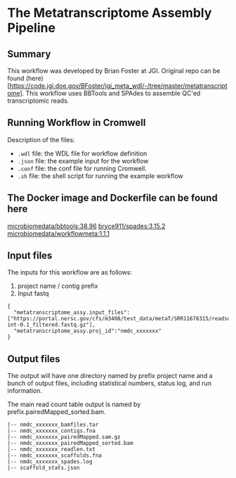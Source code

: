 # The Metatranscriptome Assembly Pipeline

## Summary
This workflow was developed by Brian Foster at JGI. Original repo can be found (here)[https://code.jgi.doe.gov/BFoster/jgi_meta_wdl/-/tree/master/metatranscriptome]. This workflow uses BBTools and SPAdes to assemble QC'ed transcriptomic reads. 

## Running Workflow in Cromwell

Description of the files:
 - `.wdl` file: the WDL file for workflow definition
 - `.json` file: the example input for the workflow
 - `.conf` file: the conf file for running Cromwell.
 - `.sh` file: the shell script for running the example workflow


## The Docker image and Dockerfile can be found here

[microbiomedata/bbtools:38.96](https://hub.docker.com/r/microbiomedata/bbtools)
[bryce911/spades:3.15.2](https://hub.docker.com/r/bryce911/spades)
[microbiomedata/workflowmeta:1.1.1](https://hub.docker.com/r/microbiomedata/workflowmeta)


## Input files

The inputs for this workflow are as follows:

1. project name / contig prefix
2. Input fastq


```
{
  "metatranscriptome_assy.input_files":["https://portal.nersc.gov/cfs/m3408/test_data/metaT/SRR11678315/readsqc_output/SRR11678315-int-0.1_filtered.fastq.gz"],
  "metatranscriptome_assy.proj_id":"nmdc_xxxxxxx"
}
```

## Output files

The output will have one directory named by prefix project name and a bunch of output files, including statistical numbers, status log, and run information. 

The main read count table output is named by prefix.pairedMapped_sorted.bam. 

```
|-- nmdc_xxxxxxx_bamfiles.tar
|-- nmdc_xxxxxxx_contigs.fna
|-- nmdc_xxxxxxx_pairedMapped.sam.gz
|-- nmdc_xxxxxxx_pairedMapped_sorted.bam
|-- nmdc_xxxxxxx_readlen.txt
|-- nmdc_xxxxxxx_scaffolds.fna
|-- nmdc_xxxxxxx_spades.log
|-- scaffold_stats.json
```